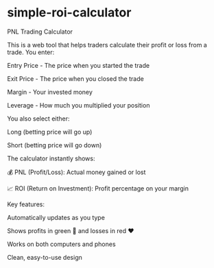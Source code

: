 # simple-roi-calculator
PNL Trading Calculator

This is a web tool that helps traders calculate their profit or loss from a trade. You enter:

Entry Price - The price when you started the trade

Exit Price - The price when you closed the trade

Margin - Your invested money

Leverage - How much you multiplied your position

You also select either:

Long (betting price will go up)

Short (betting price will go down)

The calculator instantly shows:

💰 PNL (Profit/Loss): Actual money gained or lost

📈 ROI (Return on Investment): Profit percentage on your margin

Key features:

Automatically updates as you type

Shows profits in green 💚 and losses in red ❤️

Works on both computers and phones

Clean, easy-to-use design
